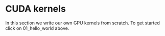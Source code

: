 # CUDA kernels

In this section we write our own GPU kernels from scratch. To get started click on 01_hello_world above.
